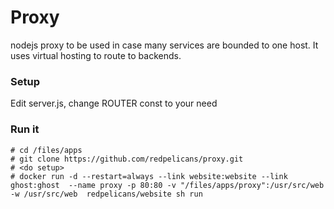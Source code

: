 # Proxy

nodejs proxy to be used in case many services are bounded to one host.
It uses virtual hosting to route to backends.


### Setup

Edit server.js, change ROUTER const to your need

### Run it

    # cd /files/apps
    # git clone https://github.com/redpelicans/proxy.git
    # <do setup>
    # docker run -d --restart=always --link website:website --link ghost:ghost  --name proxy -p 80:80 -v "/files/apps/proxy":/usr/src/web -w /usr/src/web  redpelicans/website sh run

